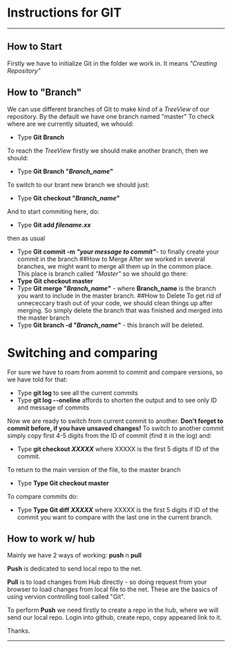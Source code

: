 # Instructions for GIT
________
## How to Start
Firstly we have to initialize Git in the folder we work in. It means *"Creating Repository"*

## How to "Branch"
We can use different branches of Git to make kind of a *TreeView* of our repository. By the default we have one branch named "master"
To check where are we currently situated, we whould:
* Type **Git Branch** 

To reach the *TreeView* firstly we should make another branch, then we should:
* Type **Git Branch "*Branch_name*"**  

To switch to our brant new branch we should just:
* Type **Git checkout "*Branch_name*"**

And to start commiting here, do:
* Type **Git add *filename.xx*** 

then as usual

* Type **Git commit -m *"your message to commit"***- to finally create your commit in the branch
##How to Merge
After we worked in several branches, we might want to merge all them up in the common place. This place is branch called *"Master"* so we should go there:
* **Type Git checkout master**
* Type **Git merge "*Branch_name*"** - where **Branch_name** is the branch you want to include in the master branch. 
##How to Delete
To get rid of unnececcary trash out of your code, we should clean things up after merging. So simply delete the branch that was finished and merged into the master branch
* Type **Git branch -d "*Branch_name*"** - this branch will be deleted.

# Switching and comparing
For sure we have to roam from aommit to commit and compare versions, so we have told for that:
* Type **git log** to see all the current commits
* Type **git log --oneline** affords to shorten the output and to see only ID and message of commits

Now we are ready to switch from current commit to another.
 **Don't forget to commit before, if you have unsaved changes!**
 To switch to another commit simply copy first 4-5 digits from the ID of commit (find it in the log) and:
 * Type **git checkout ***XXXXX***** where XXXXX is the first 5 digits if ID of the commit.
 
 To return to the main version of the file, to the master branch
 * Type **Type Git checkout master**

To compare commits do:
* Type **Type Git diff ***XXXXX***** where XXXXX is the first 5 digits if ID of the commit you want to compare with the last one in the current branch.


## How to work w/ hub

Mainly we have 2 ways of working: **push** n **pull**

**Push** is dedicated to send local repo to the net.

**Pull** is to load changes from Hub directly - so doing request from your browser to load changes from local file to the net.
These are the basics of using vervion controlling tool called "Git".

To perform **Push** we need firstly to create a repo in the hub, where we will send our local repo.
Login into github, create repo, copy appeared link to it.

Thanks.
 __________________________